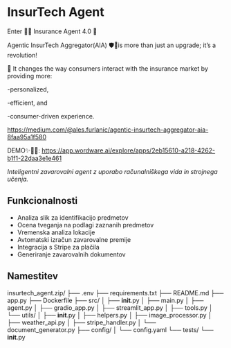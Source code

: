 # InsurTech Agent

Enter 🏴‍☠️ Insurance Agent 4.0 🚀

Agentic InsurTech Aggregator(AIA) 🛡🤖is more than just an upgrade; it’s a revolution! 

🌟 It changes the way consumers interact with the insurance market by providing more:

 -personalized,
 
 -efficient, and
 
 -consumer-driven experience.

 

 https://medium.com/@ales.furlanic/agentic-insurtech-aggregator-aia-8faa95a1f580
 

 DEMO✨🎠🚀: https://app.wordware.ai/explore/apps/2eb15610-a218-4262-b1f1-22daa3e1e461
 



_Inteligentni zavarovalni agent z uporabo računalniškega vida in strojnega učenja._


## Funkcionalnosti

- Analiza slik za identifikacijo predmetov
- Ocena tveganja na podlagi zaznanih predmetov
- Vremenska analiza lokacije
- Avtomatski izračun zavarovalne premije
- Integracija s Stripe za plačila
- Generiranje zavarovalnih dokumentov

## Namestitev
insurtech_agent.zip/
├── .env
├── requirements.txt
├── README.md
├── app.py
├── Dockerfile
├── src/
│   ├── __init__.py
│   ├── main.py
│   ├── agent.py
│   ├── gradio_app.py
│   ├── streamlit_app.py
│   ├── tools.py
│   └── utils/
│       ├── __init__.py
│       ├── helpers.py
│       ├── image_processor.py
│       ├── weather_api.py
│       ├── stripe_handler.py
│       └── document_generator.py
├── config/
│   └── config.yaml
└── tests/
    └── __init__.py 
